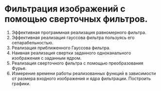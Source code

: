#   Фильтрация изображений с помощью сверточных фильтров.
1.	Эффективная программная реализация равномерного фильтра.
2.	Эффективная реализация гауссова фильтра пользуясь его сепарабельностью.
3.  Реализация приближенного Гауссова фильтра.
4.	Наивная реализация свертки заданного одноканального изображения с заданным ядром.
5.	Реализация сверточного фильтра с помощью преобразования Фурье. 
6.	Измерение времени работы реализованных функций в зависимости от размера входного изображения и ядра фильтрации. Построить графики.
